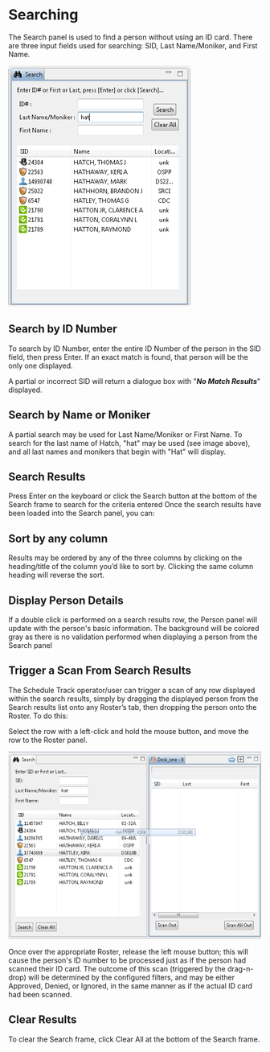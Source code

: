 # Searching

The Search panel is used to find a person without using an ID card. There are three input fields used for searching: SID, Last Name/Moniker, and First Name.

![](../../../../.gitbook/assets/026.png)

## Search by ID Number

To search by ID Number, enter the entire ID Number of the person in the SID field, then press Enter. If an exact match is found, that person will be the only one displayed.

A partial or incorrect SID will return a dialogue box with "_**No Match Results**_" displayed.

## Search by Name or Moniker

A partial search may be used for Last Name/Moniker or First Name. To search for the last name of Hatch, "hat" may be used \(see image above\), and all last names and monikers that begin with "Hat" will display.

## Search Results

Press Enter on the keyboard or click the Search button at the bottom of the Search frame to search for the criteria entered Once the search results have been loaded into the Search panel, you can:

## Sort by any column

Results may be ordered by any of the three columns by clicking on the heading/title of the column you’d like to sort by. Clicking the same column heading will reverse the sort.

## Display Person Details

If a double click is performed on a search results row, the Person panel will update with the person's basic information. The background will be colored gray as there is no validation performed when displaying a person from the Search panel

## Trigger a Scan From Search Results

The Schedule Track operator/user can trigger a scan of any row displayed within the search results, simply by dragging the displayed person from the Search results list onto any Roster’s tab, then dropping the person onto the Roster. To do this:

Select the row with a left-click and hold the mouse button, and move the row to the Roster panel.

![](../../../../.gitbook/assets/027.png)

Once over the appropriate Roster, release the left mouse button; this will cause the person's ID number to be processed just as if the person had scanned their ID card. The outcome of this scan \(triggered by the drag-n-drop\) will be determined by the configured filters, and may be either Approved, Denied, or Ignored, in the same manner as if the actual ID card had been scanned.

## Clear Results

To clear the Search frame, click Clear All at the bottom of the Search frame.

